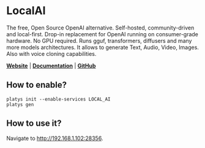 # LocalAI

The free, Open Source OpenAI alternative. Self-hosted, community-driven and local-first. Drop-in replacement for OpenAI running on consumer-grade hardware. No GPU required. Runs gguf, transformers, diffusers and many more models architectures. It allows to generate Text, Audio, Video, Images. Also with voice cloning capabilities. 

**[Website](https://localai.io/)** | **[Documentation](https://localai.io)** | **[GitHub](https://github.com/mudler/LocalAI)**

## How to enable?

```
platys init --enable-services LOCAL_AI
platys gen
```

## How to use it?

Navigate to <http://192.168.1.102:28356>.
